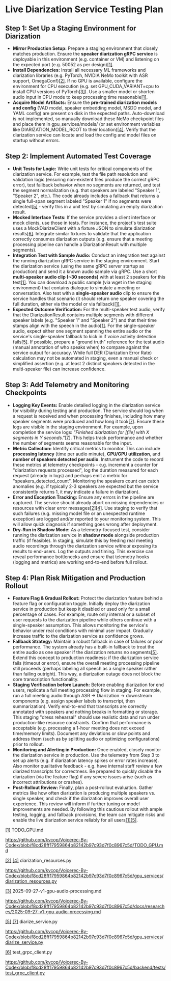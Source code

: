 # Live Diarization Service Testing Plan

## Step 1: Set Up a Staging Environment for Diarization

- **Mirror Production Setup:** Prepare a staging environment that closely matches production. Ensure the **speaker diarization gRPC service** is deployable in this environment (e.g. container or VM) and listening on the expected port (e.g. 50052 as per design)[\[1\]](https://github.com/kvcop/Voicerec-By-Codex/blob/f8cd28ff17959864b82142b97c93d7f0c8967c5d/TODO_GPU.md#L2-L5).
- **Install Dependencies:** Install all necessary ML frameworks and diarization libraries (e.g. PyTorch, NVIDIA NeMo toolkit with ASR support, OmegaConf)[\[2\]](https://github.com/kvcop/Voicerec-By-Codex/blob/f8cd28ff17959864b82142b97c93d7f0c8967c5d/gpu_services/diarization_resources.py#L94-L102). If no GPU is available, configure the environment for CPU execution (e.g. set GPU_CUDA_VARIANT=cpu to install CPU versions of PyTorch[\[3\]](https://github.com/kvcop/Voicerec-By-Codex/blob/f8cd28ff17959864b82142b97c93d7f0c8967c5d/docs/researches/2025-09-27-v1-gpu-audio-processing.md#L2-L5)). Use a smaller model or shorten audio input in CPU mode to keep processing time reasonable[\[1\]](https://github.com/kvcop/Voicerec-By-Codex/blob/f8cd28ff17959864b82142b97c93d7f0c8967c5d/TODO_GPU.md#L2-L5).
- **Acquire Model Artifacts:** Ensure the **pre-trained diarization models and config** (VAD model, speaker embedding model, MSDD model, and YAML config) are present on disk in the expected paths. Auto-download is not implemented, so manually download these NeMo checkpoint files and place them in gpu_services/models/ (or set environment variables like DIARIZATION_MODEL_ROOT to their location)[\[4\]](https://github.com/kvcop/Voicerec-By-Codex/blob/f8cd28ff17959864b82142b97c93d7f0c8967c5d/gpu_services/diarization_resources.py#L120-L128). Verify that the diarization service can locate and load the config and model files on startup without errors.

## Step 2: Implement Automated Test Coverage

- **Unit Tests for Logic:** Write unit tests for critical components of the diarization service. For example, test the file path resolution and validation logic (ensuring non-existent files produce the correct gRPC error), test fallback behavior when no segments are returned, and test the segment normalization (e.g. that speakers are labeled "Speaker 1", "Speaker 2", etc.). The code already includes a fallback that returns a single full-span segment labeled "Speaker 1" if no segments were detected[\[5\]](https://github.com/kvcop/Voicerec-By-Codex/blob/f8cd28ff17959864b82142b97c93d7f0c8967c5d/gpu_services/diarize_service.py#L213-L219) - verify this in a unit test by simulating an empty diarization result.
- **Mocked Interface Tests:** If the service provides a client interface or mock clients, use those in tests. For instance, the project's test suite uses a MockDiarizeClient with a fixture JSON to simulate diarization results[\[6\]](https://github.com/kvcop/Voicerec-By-Codex/blob/f8cd28ff17959864b82142b97c93d7f0c8967c5d/backend/tests/test_grpc_client.py#L32-L40). Integrate similar fixtures to validate that the application correctly consumes diarization outputs (e.g. ensure that a meeting processing pipeline can handle a DiarizationResult with multiple segments).
- **Integration Test with Sample Audio:** Conduct an integration test against the running diarization gRPC service in the staging environment. Start the diarization service (using the same gRPC server startup as production) and send it a known audio sample via gRPC. Use a short **multi-speaker audio clip (~30 seconds)** with at least 2 speakers for this test[\[1\]](https://github.com/kvcop/Voicerec-By-Codex/blob/f8cd28ff17959864b82142b97c93d7f0c8967c5d/TODO_GPU.md#L2-L5). You can download a public sample (via wget in the staging environment) that contains dialogue to simulate a meeting or conversation. Also test with a **single-speaker audio** clip to ensure the service handles that scenario (it should return one speaker covering the full duration, either via the model or via fallback)[\[1\]](https://github.com/kvcop/Voicerec-By-Codex/blob/f8cd28ff17959864b82142b97c93d7f0c8967c5d/TODO_GPU.md#L2-L5).
- **Expected Outcome Verification:** For the multi-speaker test audio, verify that the DiarizationResult contains multiple segments with different speaker labels (e.g. "Speaker 1" and "Speaker 2") and that their time stamps align with the speech in the audio[\[1\]](https://github.com/kvcop/Voicerec-By-Codex/blob/f8cd28ff17959864b82142b97c93d7f0c8967c5d/TODO_GPU.md#L2-L5). For the single-speaker audio, expect either one segment spanning the entire audio or the service's single-speaker fallback to kick in if voice activity detection fails[\[5\]](https://github.com/kvcop/Voicerec-By-Codex/blob/f8cd28ff17959864b82142b97c93d7f0c8967c5d/gpu_services/diarize_service.py#L213-L219). If possible, prepare a "ground truth" reference for the test audio (manual annotation of who speaks when) to compare against the service output for accuracy. While full DER (Diarization Error Rate) calculation may not be automated in staging, even a manual check or simplified assertion (e.g. at least 2 distinct speakers detected in the multi-speaker file) can increase confidence.

## Step 3: Add Telemetry and Monitoring Checkpoints

- **Logging Key Events:** Enable detailed logging in the diarization service for visibility during testing and production. The service should log when a request is received and when processing finishes, including how many speaker segments were produced and how long it took[\[7\]](https://github.com/kvcop/Voicerec-By-Codex/blob/f8cd28ff17959864b82142b97c93d7f0c8967c5d/gpu_services/diarize_service.py#L220-L228). Ensure these logs are visible in the staging environment. For example, upon completion the service logs: _"Finished diarization for \[file\] with X segments in Y seconds."_[\[7\]](https://github.com/kvcop/Voicerec-By-Codex/blob/f8cd28ff17959864b82142b97c93d7f0c8967c5d/gpu_services/diarize_service.py#L220-L228). This helps track performance and whether the number of segments seems reasonable for the input.
- **Metric Collection:** Identify critical metrics to monitor. This can include **processing latency** (time per audio minute), **CPU/GPU utilization**, and **number of speakers detected per audio**. Instrument the code to record these metrics at telemetry checkpoints - e.g. increment a counter for "diarization requests processed", log the duration measured for each request (already in logs) and perhaps emit a metric for "speakers_detected_count". Monitoring the speakers count can catch anomalies (e.g. if typically 2-3 speakers are expected but the service consistently returns 1, it may indicate a failure in diarization).
- **Error and Exception Tracking:** Ensure any errors in the pipeline are captured. The service should already abort on missing dependencies or resources with clear error messages[\[2\]](https://github.com/kvcop/Voicerec-By-Codex/blob/f8cd28ff17959864b82142b97c93d7f0c8967c5d/gpu_services/diarization_resources.py#L94-L102)[\[4\]](https://github.com/kvcop/Voicerec-By-Codex/blob/f8cd28ff17959864b82142b97c93d7f0c8967c5d/gpu_services/diarization_resources.py#L120-L128). Use staging to verify that such failures (e.g. missing model file or an unexpected runtime exception) are logged and/or reported to your monitoring system. This will allow quick diagnosis if something goes wrong after deployment.
- **Dry-Run in Shadow Mode:** As a telemetry-focused test, consider running the diarization service in **shadow mode** alongside production traffic (if feasible). In staging, simulate this by feeding real meeting audio recordings through the diarization service _without_ exposing its results to end-users. Log the outputs and timing. This exercise can reveal performance bottlenecks and ensure that telemetry hooks (logging and metrics) are working end-to-end before full rollout.

## Step 4: Plan Risk Mitigation and Production Rollout

- **Feature Flag & Gradual Rollout:** Protect the diarization feature behind a feature flag or configuration toggle. Initially deploy the diarization service in production but keep it disabled or used only for a small percentage of cases. For example, route only internal or a subset of user requests to the diarization pipeline while others continue with a single-speaker assumption. This allows monitoring the service's behavior under real conditions with minimal user impact. Gradually increase traffic to the diarization service as confidence grows.
- **Fallback Strategy:** Maintain a robust fallback in case of failures or poor performance. The system already has a built-in fallback to treat the entire audio as one speaker if the diarization returns no segments[\[5\]](https://github.com/kvcop/Voicerec-By-Codex/blob/f8cd28ff17959864b82142b97c93d7f0c8967c5d/gpu_services/diarize_service.py#L213-L219). Extend this concept to production readiness: if the diarization service fails (timeout or error), ensure the overall meeting processing pipeline still proceeds (perhaps labeling all speech as a single speaker rather than failing outright). This way, a diarization outage does not block the core transcription functionality.
- **Staging Verification before Launch:** Before enabling diarization for end users, replicate a full meeting processing flow in staging. For example, run a full meeting audio through ASR -> Diarization -> downstream components (e.g. assign speaker labels to transcript, then summarization). Verify end-to-end that transcripts are correctly annotated with speakers and nothing breaks in formatting or storage. This staging "dress rehearsal" should use realistic data and run under production-like resource constraints. Confirm that performance is acceptable (e.g. processing a 1-hour meeting does not exceed time/memory limits). Document any deviations or slow points and address them (such as by splitting audio or optimizing configurations) prior to rollout.
- **Monitoring and Alerting in Production:** Once enabled, closely monitor the diarization service in production. Use the telemetry from Step 3 to set up alerts (e.g. if diarization latency spikes or error rates increase). Also monitor qualitative feedback - e.g. have internal staff review a few diarized transcripts for correctness. Be prepared to quickly disable the diarization (via the feature flag) if any severe issues arise (such as incorrect attributions or crashes).
- **Post-Rollout Review:** Finally, plan a post-rollout evaluation. Gather metrics like how often diarization is producing multiple speakers vs. single speaker, and check if the diarization improves overall user experience. This review will inform if further tuning or model improvements are needed. By following this cautious rollout with ample testing, logging, and fallback provisions, the team can mitigate risks and enable the live diarization service reliably for all users[\[1\]](https://github.com/kvcop/Voicerec-By-Codex/blob/f8cd28ff17959864b82142b97c93d7f0c8967c5d/TODO_GPU.md#L2-L5)[\[5\]](https://github.com/kvcop/Voicerec-By-Codex/blob/f8cd28ff17959864b82142b97c93d7f0c8967c5d/gpu_services/diarize_service.py#L213-L219).

[\[1\]](https://github.com/kvcop/Voicerec-By-Codex/blob/f8cd28ff17959864b82142b97c93d7f0c8967c5d/TODO_GPU.md#L2-L5) TODO_GPU.md

<https://github.com/kvcop/Voicerec-By-Codex/blob/f8cd28ff17959864b82142b97c93d7f0c8967c5d/TODO_GPU.md>

[\[2\]](https://github.com/kvcop/Voicerec-By-Codex/blob/f8cd28ff17959864b82142b97c93d7f0c8967c5d/gpu_services/diarization_resources.py#L94-L102) [\[4\]](https://github.com/kvcop/Voicerec-By-Codex/blob/f8cd28ff17959864b82142b97c93d7f0c8967c5d/gpu_services/diarization_resources.py#L120-L128) diarization_resources.py

<https://github.com/kvcop/Voicerec-By-Codex/blob/f8cd28ff17959864b82142b97c93d7f0c8967c5d/gpu_services/diarization_resources.py>

[\[3\]](https://github.com/kvcop/Voicerec-By-Codex/blob/f8cd28ff17959864b82142b97c93d7f0c8967c5d/docs/researches/2025-09-27-v1-gpu-audio-processing.md#L2-L5) 2025-09-27-v1-gpu-audio-processing.md

<https://github.com/kvcop/Voicerec-By-Codex/blob/f8cd28ff17959864b82142b97c93d7f0c8967c5d/docs/researches/2025-09-27-v1-gpu-audio-processing.md>

[\[5\]](https://github.com/kvcop/Voicerec-By-Codex/blob/f8cd28ff17959864b82142b97c93d7f0c8967c5d/gpu_services/diarize_service.py#L213-L219) [\[7\]](https://github.com/kvcop/Voicerec-By-Codex/blob/f8cd28ff17959864b82142b97c93d7f0c8967c5d/gpu_services/diarize_service.py#L220-L228) diarize_service.py

<https://github.com/kvcop/Voicerec-By-Codex/blob/f8cd28ff17959864b82142b97c93d7f0c8967c5d/gpu_services/diarize_service.py>

[\[6\]](https://github.com/kvcop/Voicerec-By-Codex/blob/f8cd28ff17959864b82142b97c93d7f0c8967c5d/backend/tests/test_grpc_client.py#L32-L40) test_grpc_client.py

<https://github.com/kvcop/Voicerec-By-Codex/blob/f8cd28ff17959864b82142b97c93d7f0c8967c5d/backend/tests/test_grpc_client.py>
